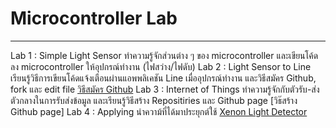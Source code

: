 # Microcontroller Lab
------------------------
Lab 1 : Simple Light Sensor
ทำความรู้จักส่วนต่าง ๆ ของ microcontroller และเขียนโค้ดลง microcontroller ให้อุปกรณ์ทำงาน (ไฟสว่าง/ไฟดับ)
Lab 2 : Light Sensor to Line
เรียนรู้วิธีการเขียนโค้ดแจ้งเตือนผ่านแอพพลิเคชัน Line เมื่ออุปกรณ์ทำงาน และวิธีสมัคร Github, fork และ edit file
[วิธีสมัคร Github](https://www.youtube.com/watch?v=hZ6cc13eMZw)
Lab 3 : Internet of Things
ทำความรู้จักกับตัวรับ-ส่ง ตัวกลางในการรับส่งข้อมูล และเรียนรู้วิธีสร้าง Repositiries และ Github page 
[วิธ๊สร้าง Github page]
Lab 4 : Applying
นำความ้ที่ได้มาประยุกต์ใช้
[Xenon Light Detector](https://drive.google.com/file/d/1fzsjwDm33n2jC7OeOdvXqQw5UM6-BDhX/view?usp=sharing)
